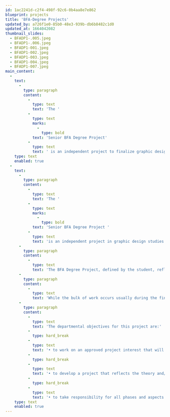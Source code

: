 ```yaml
---
id: 1ac2241d-c2f4-498f-92c6-0b4aa8e7e862
blueprint: projects
title: 'BFA-Degree Projects'
updated_by: a726f1e0-85b0-48e3-939b-db6b8482c1d0
updated_at: 1664042082
thumbnail_slides:
  - BFADP1-.005.jpeg
  - BFADP1-.006.jpeg
  - BFADP1-001.jpeg
  - BFADP1-002.jpeg
  - BFADP1-003.jpeg
  - BFADP1-004.jpeg
  - BFADP1-007.jpeg
main_content:
  -
    text:
      -
        type: paragraph
        content:
          -
            type: text
            text: 'The '
          -
            type: text
            marks:
              -
                type: bold
            text: 'Senior BFA Degree Project'
          -
            type: text
            text: ' is an independent project to finalize graphic design studies.'
    type: text
    enabled: true
  -
    text:
      -
        type: paragraph
        content:
          -
            type: text
            text: 'The '
          -
            type: text
            marks:
              -
                type: bold
            text: 'Senior BFA Degree Project '
          -
            type: text
            text: 'is an independent project in graphic design studies that requires the student to develop a body work in consultation with a faculty advisor, culminating in a finished product. Also, the BFA Degree Project is a final course and project requirement for students to complete their RISD undergraduate education. However, it is important for each student to view the BFA Degree Project not as an “end”; rather, as a BEGINNING: an opportunity to develop a personal line of inquiry toward becoming a graphic designer.'
      -
        type: paragraph
        content:
          -
            type: text
            text: 'The BFA Degree Project, defined by the student, reflects the individual’s interest in voice and practice. Like any good investigation, as students have seen so far in the design curriculum, the BFA Degree Project should be guided by questions. The goal of the BFA Degree Project is not a set of answers to those questions, but more a synthesis of the design inquiry through experimentation and articulation. Other rubrics — like theory, craft, and audience — are also important, depending on the project.'
      -
        type: paragraph
        content:
          -
            type: text
            text: 'While the bulk of work occurs usually during the final (spring) semester, planning for a BFA Degree Project starts in the Fall, if not before, with a BFA Degree Project proposal due at the end of the semester. This is a chance to begin an internal conversation, along with faculty, peers and others. The BFA Degree Project should be as enjoyable as it is educational.'
      -
        type: paragraph
        content:
          -
            type: text
            text: 'The departmental objectives for this project are:'
          -
            type: hard_break
          -
            type: text
            text: '• to work on an approved project interest that will demonstrate graphic design skills;'
          -
            type: hard_break
          -
            type: text
            text: '• to develop a project that reflects the theory and/or practice of the graphic design field; • to emphasize visual search, with visual experimentation particularly encouraged;'
          -
            type: hard_break
          -
            type: text
            text: '• to take responsibility for all phases and aspects of the project with professional care.'
    type: text
    enabled: true
---
```

